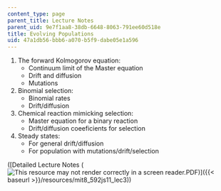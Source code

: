 ```yaml
---
content_type: page
parent_title: Lecture Notes
parent_uid: 9e7f1aa8-38db-6648-8063-791ee60d518e
title: Evolving Populations
uid: 47a1db56-bbb6-a070-b5f9-dabe05e1a596
---
```


1.  The forward Kolmogorov equation:
    *   Continuum limit of the Master equation
    *   Drift and diffusion
    *   Mutations
2.  Binomial selection:
    *   Binomial rates
    *   Drift/diffusion
3.  Chemical reaction mimicking selection:
    *   Master equation for a binary reaction
    *   Drift/diffusion coeeficients for selection
4.  Steady states:
    *   For general drift/diffusion
    *   For population with mutations/drift/selection

([Detailed Lecture Notes (![This resource may not render correctly in a screen reader.](/images/inacessible.gif)PDF)]({{< baseurl >}}/resources/mit8_592js11_lec3))